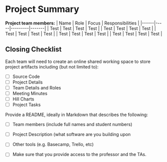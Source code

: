 # Project Summary

**Project team members:** 
| Name | Role | Focus | Responsibilities |
|------|-----|---------|-------|
| Test | Test | Test | Test |
| Test | Test | Test | Test |
| Test | Test | Test | Test |
| Test | Test | Test | Test |
| Test | Test | Test | Test |

## Closing Checklist

Each team will need to create an online shared working space to store project artifacts including (but not limited to): 
- [ ] Source Code
- [ ] Project Details
- [ ] Team Details and Roles
- [ ] Meeting Minutes
- [ ] Hill Charts
- [ ] Project Tasks

Provide a README, ideally in Markdown that describes the following:
- [ ] Team members (include full names and student numbers)
- [ ] Project Description (what software are you building upon
- [ ] Other tools (e.g. Basecamp, Trello, etc)

- [ ] Make sure that you provide access to the professor and the TAs.

